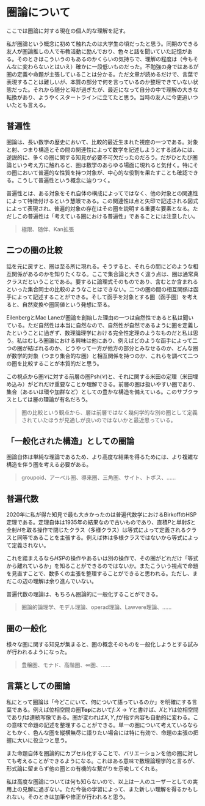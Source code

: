 # 圏論について

ここでは圏論に対する現在の個人的な理解を記す。

私が圏論という概念に初めて触れたのは大学生の頃だったと思う。同期のできる友人が圏論推しの人で布教活動に励んでおり、色々と話を聞いていた記憶がある。そのときはこういうのもあるのかくらいの気持ちで、理解の程度は（今もそんなに変わらないとはいえ）確かに一段低いものだった。不勉強の身ではあるが圏の定義や命題が主張していることは分かる。ただ文章が読めるだけで、言葉で表現することは難しいが、本質の部分で何を言っているのか整理できていない状態だった。それから随分と時が過ぎたが、最近になって自分の中で理解の大きな転換があり、ようやくスタートラインに立てたと思う。当時の友人に今更追いついたとも言える。

## 普遍性

圏論は、長い数学の歴史において、比較的最近生まれた視座の一つである。対象と射、つまり構造とその間の関連性によって数学を記述しようとする試みには、逆説的に、多くの圏に関する知見が必要不可欠だったのだろう。だがひとたび圏論という考え方に触れると、圏は数学のあらゆる場面に現れると気付く。特にその圏において普遍的な性質を持つ対象が、中心的な役割を果たすことも確認できる。こうして普遍性という概念に辿りつく。

普遍性とは、ある対象をそれ自体の構成によってではなく、他の対象との関連性によって特徴付けるという慧眼である。この関連性は点と矢印で記述される図式によって表現され、普遍的対象の存在はその圏を説明する重要な要素となる。ただしこの普遍性は「考えている圏における普遍性」であることには注意したい。

> 極限、随伴、Kan拡張


## 二つの圏の比較

話を元に戻すと、圏は至る所に現れる。そうすると、それらの間にどのような相互関係があるのかを知りたくなる。ここで集合論と大きく違う点は、圏は通常真クラスだということである。要するに論理式そのものであり、含むとか含まれるといった集合同士の比較のようなことはできない。二つの圏の間の相互関係は函手によって記述することができる。そして函手を対象とする圏（函手圏）を考えると、自然変換や圏同値という発想に至る。

EilenbergとMac Laneが圏論を創始した理由の一つは自然性であると私は聞いている。ただ自然性は本当に自然なので、自然性が自然であるように圏を定義したということに過ぎず、数理論理学における完全性定理のようなものだと私は思う。私はむしろ圏論における興味は他にあり、例えばどのような函手によって二つの圏が結ばれるのか、どうやって一方が他方の部分とみなせるのか、どんな圏が数学的対象（つまり集合的な圏）と相互関係を持つのか、これらを調べて二つの圏を比較することが本質的だと思う。

この視点から圏$\mathscr{C}$に対する前層の圏$\mathrm{Psh}(\mathscr{C})$と、それに関する米田の定理（米田埋め込み）がどれだけ重要なことか理解できる。前層の圏は扱いやすい圏であり、集合（あるいは環や加群など）としての豊かな構造を備えている。このサブクラスとしては層の理論が有名だろう。

> 圏の比較という観点から、層は前層ではなく幾何学的な別の圏として定義されていたほうが見通しが良いのではないかと最近思っている。

## 「一般化された構造」としての圏論

圏論自体は単純な理論であるため、より高度な結果を得るためには、より複雑な構造を伴う圏を考える必要がある。

> groupoid、アーベル圏、導来圏、三角圏、サイト、トポス、……


## 普遍代数

2020年に私が得た知見で最も大きかったのは普遍代数学におけるBirkoffのHSP定理である。定理自体は1935年の結果なので古いものであり、直積$P$と単射$S$と全射$H$を取る操作で閉じたクラス（多様クラス）は等式によって定義されるクラスと同等であることを主張する。例えば体は多様クラスではないから等式によって定義されない。

これを踏まえるなら$HSP$の操作やあるいは別の操作で、その圏がどれだけ「等式から離れているか」を知ることができるのではないか。またこういう視点で命題を見直すことで、数多くの主張を整理することができると思われる。ただし、まだこの辺の理解は余り進んでいない。

普遍代数の理論は、もちろん圏論的に一般化することができる。

> 圏論的論理学、モデル理論、operad理論、Lawvere理論、……


## 圏の一般化

様々な圏に関する知見が集まると、圏の概念そのものを一般化しようとする試みが行われるようになった。

> 豊穣圏、モナド、高階圏、∞圏、……


## 言葉としての圏論

私にとって圏論は「今どこにいて、何について語っているのか」を明確にする言葉である。例えば位相空間の圏$\mathbf{Top}$において$f\colon X\rightarrow Y$と書けば、$X$と$Y$は位相空間であり$f$は連続写像である。圏が変われば$X, Y, f$が指す内容も自動的に変わる。この意味で命題の記述を整理することができる。単一の圏について考えているならともかく、色んな圏を縦横無尽に語りたい場合には特に有効で、命題の主張の把握に大いに役立つと思う。

また命題自体を圏論的にカプセル化することで、バリエーションを他の圏に対しても考えることができるようになる。これはある意味で数理論理学的と言るが、形式論に留まらず他の圏との有機的な繋がりを示唆してくれる。

私は高度な圏論については何も知らないので、以上は一人のユーザーとしての実用上の見解に過ぎない。ただ今後の学習によって、また新しい理解を得るかもしれない。そのときは加筆や修正が行われると思う。
